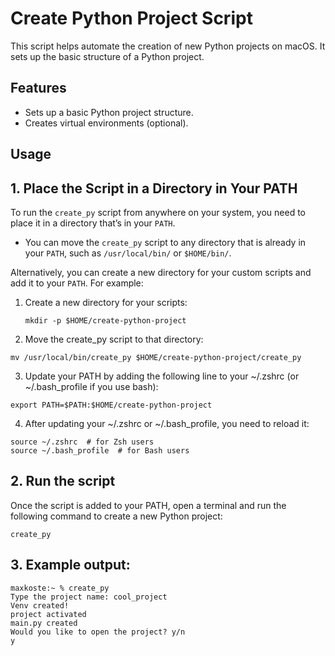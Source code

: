 # Create Python Project Script

This script helps automate the creation of new Python projects on macOS. It sets up the basic structure of a Python project.

## Features

- Sets up a basic Python project structure.
- Creates virtual environments (optional).

## Usage

## 1. **Place the Script in a Directory in Your PATH**

To run the `create_py` script from anywhere on your system, you need to place it in a directory that’s in your `PATH`.

- You can move the `create_py` script to any directory that is already in your `PATH`, such as `/usr/local/bin/` or `$HOME/bin/`.

Alternatively, you can create a new directory for your custom scripts and add it to your `PATH`. For example:

1. Create a new directory for your scripts:
   
   ```
   mkdir -p $HOME/create-python-project
   ```
2.	Move the create_py script to that directory:
   ```
   mv /usr/local/bin/create_py $HOME/create-python-project/create_py
   ```
3.	Update your PATH by adding the following line to your ~/.zshrc (or ~/.bash_profile if you use bash):
   ```
   export PATH=$PATH:$HOME/create-python-project
   ```
4.	After updating your ~/.zshrc or ~/.bash_profile, you need to reload it:
   ```
   source ~/.zshrc  # for Zsh users
   source ~/.bash_profile  # for Bash users
   ```   
## 2. **Run the script**
Once the script is added to your PATH, open a terminal and run the following command to create a new Python project:
   ```
   create_py
   ```

## 3. **Example output:**
   ```
   maxkoste:~ % create_py
   Type the project name: cool_project
   Venv created!
   project activated
   main.py created
   Would you like to open the project? y/n
   y
   ```
